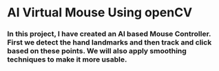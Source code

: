 # AI Virtual Mouse Using openCV

<div>
<h3>
In this project, I have created an AI based Mouse Controller. First we detect the hand landmarks and then track and click based on these points. We will also apply smoothing techniques to make it more usable.
</h3>
</div>
